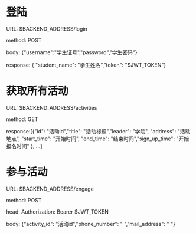 # 登陆
URL: $BACKEND_ADDRESS/login

method: POST

body: {"username":"学生证号","password","学生密码"}

response: { "student_name": "学生姓名","token": "$JWT_TOKEN"}
# 获取所有活动
URL: $BACKEND_ADDRESS/activities

method: GET

response:\[{"id": "活动id","title": "活动标题","leader": "学院",
            "address": "活动地点", "start_time": "开始时间",
            "end_time": "结束时间","sign_up_time": "开始报名时间"
             },
         ...\]
# 参与活动
URL: $BACKEND_ADDRESS/engage

method: POST

head: Authorization: Bearer $JWT_TOKEN

body: {"activity_id": "活动id","phone_number": " ","mail_address": " "}

